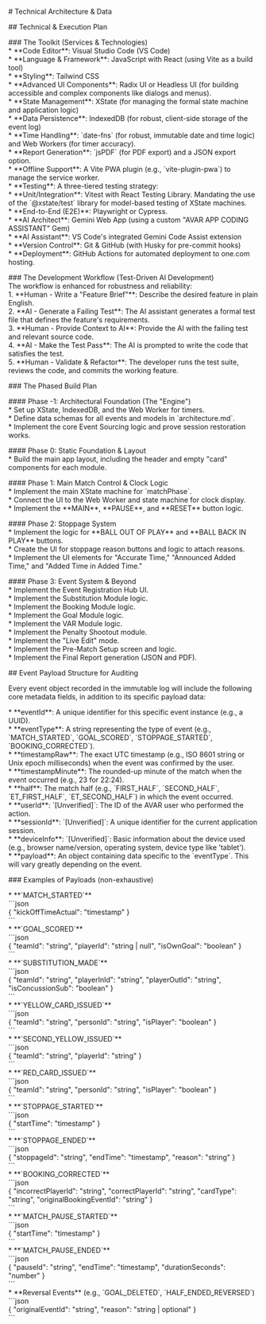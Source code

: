 \# Technical Architecture & Data

\#\# Technical & Execution Plan

\#\#\# The Toolkit (Services & Technologies)  
\* \*\*Code Editor\*\*: Visual Studio Code (VS Code)  
\* \*\*Language & Framework\*\*: JavaScript with React (using Vite as a build tool)  
\* \*\*Styling\*\*: Tailwind CSS  
\* \*\*Advanced UI Components\*\*: Radix UI or Headless UI (for building accessible and complex components like dialogs and menus).  
\* \*\*State Management\*\*: XState (for managing the formal state machine and application logic)  
\* \*\*Data Persistence\*\*: IndexedDB (for robust, client-side storage of the event log)  
\* \*\*Time Handling\*\*: \`date-fns\` (for robust, immutable date and time logic) and Web Workers (for timer accuracy).  
\* \*\*Report Generation\*\*: \`jsPDF\` (for PDF export) and a JSON export option.  
\* \*\*Offline Support\*\*: A Vite PWA plugin (e.g., \`vite-plugin-pwa\`) to manage the service worker.  
\* \*\*Testing\*\*: A three-tiered testing strategy:  
    \* \*\*Unit/Integration\*\*: Vitest with React Testing Library. Mandating the use of the \`@xstate/test\` library for model-based testing of XState machines.  
    \* \*\*End-to-End (E2E)\*\*: Playwright or Cypress.  
\* \*\*AI Architect\*\*: Gemini Web App (using a custom "AVAR APP CODING ASSISTANT" Gem)  
\* \*\*AI Assistant\*\*: VS Code's integrated Gemini Code Assist extension  
\* \*\*Version Control\*\*: Git & GitHub (with Husky for pre-commit hooks)  
\* \*\*Deployment\*\*: GitHub Actions for automated deployment to one.com hosting.

\#\#\# The Development Workflow (Test-Driven AI Development)  
The workflow is enhanced for robustness and reliability:  
1\.  \*\*Human \- Write a "Feature Brief"\*\*: Describe the desired feature in plain English.  
2\.  \*\*AI \- Generate a Failing Test\*\*: The AI assistant generates a formal test file that defines the feature's requirements.  
3\.  \*\*Human \- Provide Context to AI\*\*: Provide the AI with the failing test and relevant source code.  
4\.  \*\*AI \- Make the Test Pass\*\*: The AI is prompted to write the code that satisfies the test.  
5\.  \*\*Human \- Validate & Refactor\*\*: The developer runs the test suite, reviews the code, and commits the working feature.

\#\#\# The Phased Build Plan

\#\#\#\# Phase \-1: Architectural Foundation (The "Engine")  
\* Set up XState, IndexedDB, and the Web Worker for timers.  
\* Define data schemas for all events and models in \`architecture.md\`.  
\* Implement the core Event Sourcing logic and prove session restoration works.

\#\#\#\# Phase 0: Static Foundation & Layout  
\* Build the main app layout, including the header and empty "card" components for each module.

\#\#\#\# Phase 1: Main Match Control & Clock Logic  
\* Implement the main XState machine for \`matchPhase\`.  
\* Connect the UI to the Web Worker and state machine for clock display.  
\* Implement the \*\*MAIN\*\*, \*\*PAUSE\*\*, and \*\*RESET\*\* button logic.

\#\#\#\# Phase 2: Stoppage System  
\* Implement the logic for \*\*BALL OUT OF PLAY\*\* and \*\*BALL BACK IN PLAY\*\* buttons.  
\* Create the UI for stoppage reason buttons and logic to attach reasons.  
\* Implement the UI elements for "Accurate Time," "Announced Added Time," and "Added Time in Added Time."

\#\#\#\# Phase 3: Event System & Beyond  
\* Implement the Event Registration Hub UI.  
\* Implement the Substitution Module logic.  
\* Implement the Booking Module logic.  
\* Implement the Goal Module logic.  
\* Implement the VAR Module logic.  
\* Implement the Penalty Shootout module.  
\* Implement the "Live Edit" mode.  
\* Implement the Pre-Match Setup screen and logic.  
\* Implement the Final Report generation (JSON and PDF).

\#\# Event Payload Structure for Auditing

Every event object recorded in the immutable log will include the following core metadata fields, in addition to its specific payload data:

\* \*\*eventId\*\*: A unique identifier for this specific event instance (e.g., a UUID).  
\* \*\*eventType\*\*: A string representing the type of event (e.g., \`MATCH\_STARTED\`, \`GOAL\_SCORED\`, \`STOPPAGE\_STARTED\`, \`BOOKING\_CORRECTED\`).  
\* \*\*timestampRaw\*\*: The exact UTC timestamp (e.g., ISO 8601 string or Unix epoch milliseconds) when the event was confirmed by the user.  
\* \*\*timestampMinute\*\*: The rounded-up minute of the match when the event occurred (e.g., 23 for 22:24).  
\* \*\*half\*\*: The match half (e.g., \`FIRST\_HALF\`, \`SECOND\_HALF\`, \`ET\_FIRST\_HALF\`, \`ET\_SECOND\_HALF\`) in which the event occurred.  
\* \*\*userId\*\*: \`\[Unverified\]\`: The ID of the AVAR user who performed the action.  
\* \*\*sessionId\*\*: \`\[Unverified\]\`: A unique identifier for the current application session.  
\* \*\*deviceInfo\*\*: \`\[Unverified\]\`: Basic information about the device used (e.g., browser name/version, operating system, device type like 'tablet').  
\* \*\*payload\*\*: An object containing data specific to the \`eventType\`. This will vary greatly depending on the event.

\#\#\# Examples of Payloads (non-exhaustive)

\* \*\*\`MATCH\_STARTED\`\*\*  
    \`\`\`json  
    { "kickOffTimeActual": "timestamp" }  
    \`\`\`  
\* \*\*\`GOAL\_SCORED\`\*\*  
    \`\`\`json  
    { "teamId": "string", "playerId": "string | null", "isOwnGoal": "boolean" }  
    \`\`\`  
\* \*\*\`SUBSTITUTION\_MADE\`\*\*  
    \`\`\`json  
    { "teamId": "string", "playerInId": "string", "playerOutId": "string", "isConcussionSub": "boolean" }  
    \`\`\`  
\* \*\*\`YELLOW\_CARD\_ISSUED\`\*\*  
    \`\`\`json  
    { "teamId": "string", "personId": "string", "isPlayer": "boolean" }  
    \`\`\`  
\* \*\*\`SECOND\_YELLOW\_ISSUED\`\*\*  
    \`\`\`json  
    { "teamId": "string", "playerId": "string" }  
    \`\`\`  
\* \*\*\`RED\_CARD\_ISSUED\`\*\*  
    \`\`\`json  
    { "teamId": "string", "personId": "string", "isPlayer": "boolean" }  
    \`\`\`  
\* \*\*\`STOPPAGE\_STARTED\`\*\*  
    \`\`\`json  
    { "startTime": "timestamp" }  
    \`\`\`  
\* \*\*\`STOPPAGE\_ENDED\`\*\*  
    \`\`\`json  
    { "stoppageId": "string", "endTime": "timestamp", "reason": "string" }  
    \`\`\`  
\* \*\*\`BOOKING\_CORRECTED\`\*\*  
    \`\`\`json  
    { "incorrectPlayerId": "string", "correctPlayerId": "string", "cardType": "string", "originalBookingEventId": "string" }  
    \`\`\`  
\* \*\*\`MATCH\_PAUSE\_STARTED\`\*\*  
    \`\`\`json  
    { "startTime": "timestamp" }  
    \`\`\`  
\* \*\*\`MATCH\_PAUSE\_ENDED\`\*\*  
    \`\`\`json  
    { "pauseId": "string", "endTime": "timestamp", "durationSeconds": "number" }  
    \`\`\`  
\* \*\*Reversal Events\*\* (e.g., \`GOAL\_DELETED\`, \`HALF\_ENDED\_REVERSED\`)  
    \`\`\`json  
    { "originalEventId": "string", "reason": "string | optional" }  
    \`\`\`  
